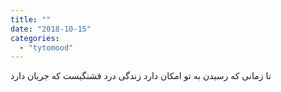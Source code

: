 ```yaml
---
title: ""
date: "2018-10-15"
categories: 
  - "tytomood"
---
```


تا زمانی که رسیدن به تو امکان دارد زندگی درد قشنگیست که جریان دارد
